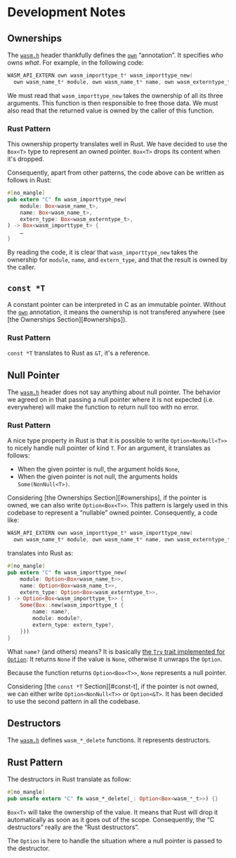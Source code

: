 # Development Notes

## Ownerships

The [`wasm.h`] header thankfully defines the [`own`] “annotation”. It
specifies _who_ owns _what_. For example, in the following code:

```c
WASM_API_EXTERN own wasm_importtype_t* wasm_importtype_new(
  own wasm_name_t* module, own wasm_name_t* name, own wasm_externtype_t*);
```

We must read that `wasm_importtype_new` takes the ownership of all its
three arguments. This function is then responsible to free those
data. We must also read that the returned value is owned by the caller
of this function.

### Rust Pattern

This ownership property translates well in Rust. We have decided to
use the `Box<T>` type to represent an owned pointer. `Box<T>` drops
its content when it's dropped.

Consequently, apart from other patterns, the code above can be written
as follows in Rust:

```rust
#[no_mangle]
pub extern "C" fn wasm_importtype_new(
    module: Box<wasm_name_t>,
    name: Box<wasm_name_t>,
    extern_type: Box<wasm_externtype_t>,
) -> Box<wasm_importtype_t> {
    …
}
```

By reading the code, it is clear that `wasm_importtype_new` takes the
ownership for `module`, `name`, and `extern_type`, and that the result
is owned by the caller.

## `const *T`

A constant pointer can be interpreted in C as an immutable
pointer. Without the [`own`] annotation, it means the ownership is not
transfered anywhere (see [the Ownerships Section][#ownerships]).

### Rust Pattern

`const *T` translates to Rust as `&T`, it's a reference.

## Null Pointer

The [`wasm.h`] header does not say anything about null pointer. The
behavior we agreed on in that passing a null pointer where it is not
expected (i.e. everywhere) will make the function to return null too
with no error.

### Rust Pattern

A nice type property in Rust is that it is possible to write
`Option<NonNull<T>>` to nicely handle null pointer of kind `T`. For an
argument, it translates as follows:

* When the given pointer is null, the argument holds `None`,
* When the given pointer is not null, the arguments holds
  `Some(NonNull<T>)`.

Considering [the Ownerships Section][#ownerships], if the pointer is
owned, we can also write `Option<Box<T>>`. This pattern is largely
used in this codebase to represent a “nullable” owned
pointer. Consequently, a code like:

```c
WASM_API_EXTERN own wasm_importtype_t* wasm_importtype_new(
  own wasm_name_t* module, own wasm_name_t* name, own wasm_externtype_t*);
```

translates into Rust as:

```rust
#[no_mangle]
pub extern "C" fn wasm_importtype_new(
    module: Option<Box<wasm_name_t>>,
    name: Option<Box<wasm_name_t>>,
    extern_type: Option<Box<wasm_externtype_t>>,
) -> Option<Box<wasm_importtype_t>> {
    Some(Box::new(wasm_importtype_t {
        name: name?,
        module: module?,
        extern_type: extern_type?,
    }))
}
```

What `name?` (and others) means? It is basically [the `Try` trait
implemented for
`Option`](https://doc.rust-lang.org/std/ops/trait.Try.html#impl-Try):
It returns `None` if the value is `None`, otherwise it unwraps the
`Option`.

Because the function returns `Option<Box<T>>`, `None` represents a
null pointer.

Considering [the `const *T` Section][#const-t], if the pointer is not
owned, we can either write `Option<NonNull<T>>` or `Option<&T>`. It
has been decided to use the second pattern in all the codebase.

## Destructors

The [`wasm.h`] defines `wasm_*_delete` functions. It represents destructors.

## Rust Pattern

The destructors in Rust translate as follow:

```rust
#[no_mangle]
pub unsafe extern "C" fn wasm_*_delete(_: Option<Box<wasm_*_t>>) {}
```

`Box<T>` will take the ownership of the value. It means that Rust will
drop it automatically as soon as it goes out of the
scope. Consequently, the “C destructors” really are the “Rust
destructors”.

The `Option` is here to handle the situation where a null pointer is
passed to the destructor.


[`own`]: https://github.com/wasmerio/wasmer/blob/f548f268f2335693b97ad7ca08af72c320daf59a/lib/c-api/tests/wasm_c_api/wasm-c-api/include/wasm.h#L46-L65
[`wasm.h`]: https://github.com/wasmerio/wasmer/blob/f548f268f2335693b97ad7ca08af72c320daf59a/lib/c-api/tests/wasm_c_api/wasm-c-api/include/wasm.h
